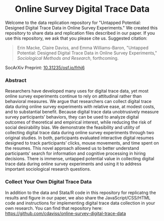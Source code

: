 <h1 align="center">Online Survey Digital Trace Data</h1>
<div id="top"></div>

<p align="left">

Welcome to the data replication repository for "Untapped Potential: Designed Digital Trace Data in Online Survey Experiments."
We created this repository to share data and replication files described in our paper. If you use this repository, we ask that you please cite us. Suggested citation:

> Erin Macke, Claire Daviss, and Emma Williams-Baron, "Untapped Potential: Designed Digital Trace Data in Online Survey Experiments," <em>Sociological Methods and Research</em>, forthcoming.

SocArXiv Preprint: [10.31235/osf.io/frhj6](10.31235/osf.io/frhj6)<br>

### Abstract

Researchers have developed many uses for digital trace data, yet most online survey experiments continue to rely on attitudinal rather than behavioral measures. We argue that researchers can collect digital trace data during online survey experiments with relative ease, at modest costs, and to substantial benefit. Because digital trace data unobtrusively measure survey participants’ behaviors, they can be used to analyze digital outcomes of theoretical and empirical interest, while reducing the risk of social desirability bias. We demonstrate the feasibility and utility of collecting digital trace data during online survey experiments through two original studies. In both, participants evaluated interactive digital resumes designed to track participants’ clicks, mouse movements, and time spent on the resumes. This novel approach allowed us to better understand participants’ search for information and cognitive processing in hiring decisions. There is immense, untapped potential value in collecting digital trace data during online survey experiments and using it to address important sociological research questions.
</p>

### Collect Your Own Digital Trace Data
In addition to the data and Stata/R code in this repository for replicatng the results and figure in our paper, we also share the JavaScript/CSS/HTML code and instructions for implementing digital trace data collection in your own research. You can find that repository here: https://github.com/cdaviss/online-survey-digital-trace-data
